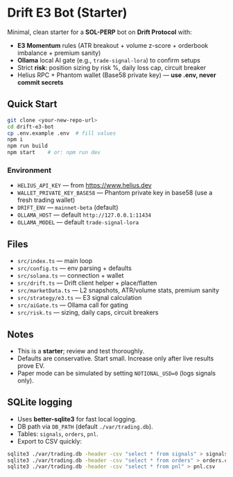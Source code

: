 # Drift E3 Bot (Starter)

Minimal, clean starter for a **SOL-PERP** bot on **Drift Protocol** with:

- **E3 Momentum** rules (ATR breakout + volume z-score + orderbook imbalance + premium sanity)
- **Ollama** local AI gate (e.g., `trade-signal-lora`) to confirm setups
- Strict **risk**: position sizing by risk %, daily loss cap, circuit breaker
- Helius RPC + Phantom wallet (Base58 private key) — **use .env, never commit secrets**

## Quick Start

```bash
git clone <your-new-repo-url>
cd drift-e3-bot
cp .env.example .env  # fill values
npm i
npm run build
npm start    # or: npm run dev
```

### Environment

- `HELIUS_API_KEY` — from https://www.helius.dev
- `WALLET_PRIVATE_KEY_BASE58` — Phantom private key in base58 (use a fresh trading wallet)
- `DRIFT_ENV` — `mainnet-beta` (default)
- `OLLAMA_HOST` — default `http://127.0.0.1:11434`
- `OLLAMA_MODEL` — default `trade-signal-lora`

## Files

- `src/index.ts` — main loop
- `src/config.ts` — env parsing + defaults
- `src/solana.ts` — connection + wallet
- `src/drift.ts` — Drift client helper + place/flatten
- `src/marketData.ts` — L2 snapshots, ATR/volume stats, premium sanity
- `src/strategy/e3.ts` — E3 signal calculation
- `src/aiGate.ts` — Ollama call for gating
- `src/risk.ts` — sizing, daily caps, circuit breakers

## Notes

- This is a **starter**; review and test thoroughly.
- Defaults are conservative. Start small. Increase only after live results prove EV.
- Paper mode can be simulated by setting `NOTIONAL_USD=0` (logs signals only).


## SQLite logging

- Uses **better-sqlite3** for fast local logging.
- DB path via `DB_PATH` (default `./var/trading.db`).
- Tables: `signals`, `orders`, `pnl`.
- Export to CSV quickly:
```bash
sqlite3 ./var/trading.db -header -csv "select * from signals" > signals.csv
sqlite3 ./var/trading.db -header -csv "select * from orders" > orders.csv
sqlite3 ./var/trading.db -header -csv "select * from pnl" > pnl.csv
```
